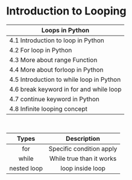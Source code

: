 # Introduction to Looping

| Loops in Python                          |
|------------------------------------------|
| 4.1 Introduction to loop in Python       |
| 4.2 For loop in Python                   |
| 4.3 More about range Function            |
| 4.4 More about forloop in Python         |
| 4.5 Introduction to while loop in Python |
| 4.6 break keyword in for and while loop  |
| 4.7 continue keyword in Python           |
| 4.8 Infinite looping concept             |


<br/>

|    Types    	|        Description       	|
|:-----------:	|:------------------------:	|
|     for     	| Specific condition apply 	|
|    while    	|  While true than it works |
| nested loop 	|    loop inside loop     	|



